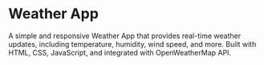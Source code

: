 # Weather App
A simple and responsive Weather App that provides real-time weather updates, including temperature, humidity, wind speed, and more. Built with HTML, CSS, JavaScript, and integrated with OpenWeatherMap API.
